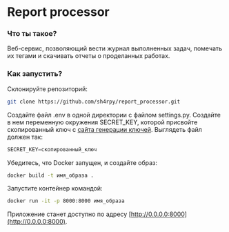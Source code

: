 # Report processor

### Что ты такое?

Веб-сервис, позволяющий вести журнал выполненных задач, помечать их тегами и скачивать отчеты о проделанных работах.

### Как запустить?

Склонируйте репозиторий:

```bash
git clone https://github.com/sh4rpy/report_processor.git
```

Создайте файл .env в одной директории с файлом settings.py. Создайте в нем переменную окружения  SECRET_KEY, которой присвойте скопированный ключ с [сайта генерации ключей](https://djecrety.ir). Выглядеть файл должен так:

```python
SECRET_KEY=скопированный_ключ
```

Убедитесь, что Docker запущен, и  создайте образ:

```bash
docker build -t имя_образа .
```

Запустите контейнер командой:

```bash
docker run -it -p 8000:8000 имя_образа
```

Приложение станет доступно по адресу [http://0.0.0.0:8000](http://0.0.0.0:8000).